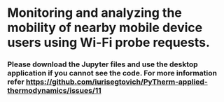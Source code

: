 # Monitoring and analyzing the mobility of nearby mobile device users using Wi-Fi probe requests.

### Please download the Jupyter files and use the desktop application if you cannot see the code. For more information refer https://github.com/iurisegtovich/PyTherm-applied-thermodynamics/issues/11
